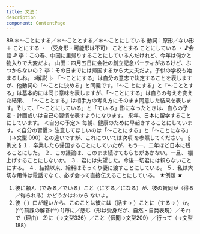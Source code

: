 ```yaml
---
title: 文法：
description
component: ContentPage
---
```



89.＊～ことにする／＊～こととする／＊～ことにしている
動詞：原形／ない形 ＋ ことにする ・
（受身形・可能形は不可） こととする
ことにしている ・
♪会話 ♪
李：この春、中国に里帰りすることにしているんだけれど、今年は何かと物入りで大変だよ。 山田：四月五日に会社の創立記念パーティがあるけど、ぶつからないの？
李：その日までには帰国するから大丈夫だよ。子供の学校も始まるしね。
♯解説 ♭
「～ことにする」は自分の意志で決定することを表しますが、他動詞の「～ことに決める」と同義です。「～こ
とにする」と「～こととする」は基本的には同じ意味を表しますが、「～ことにする」は自らの考えを変えた結果、 「～こととする」は相手方の考え方にそのまま同意した結果を表します。そして、「～ことにしている」と「てい る」形になったときは、自らの予定・計画或いは自己の習慣を表すようになります。
来年、日本に留学することにしています。 ＜自分の予定＞ 毎朝、健康のために早起きすることにしています。＜自分の習慣＞
注意してほしいのは「～ことにする」と「～ことになる」（→文型 090）との違いですが、これについては次項 を参照してください。
§例文 §
１．卒業したら帰国することにしていたが、もう一、二年ほど日本に残ることにした。
２．この議論は、このまま続けてもらちがあかない。一旦、 棚上げすることにしないか。
３．君には失望した。今後一切君には頼らないことにする。
４．結婚以来、給料はそっくり妻に渡すことにしている。
５．私は大切な用件は電話でなく、必ず会って直接伝えることにしている。
★例題 ★
1) 彼に頼ん（でみる／でいる）こと（にする／になる）が、彼の賛同が（得る／得られる）かどうかはわから
ないよ。      
2) 彼（ ）口が軽いから、このことは彼には（話す→ ）ことに（する→ ）か。
(^^)前課の解答(^^)
1)毎に／感じ（形は受身だが、自然・自発表現）／それで（理由）
2)に（→文型336）／こと（伝聞→文型209）／行って（→文型188）
